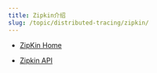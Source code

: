 ```yaml
---
title: Zipkin介绍
slug: /topic/distributed-tracing/zipkin/
---
```


+ [ZipKin Home](https://zipkin.io/)

+ [Zipkin API](https://zipkin.io/zipkin-api/#/default)

